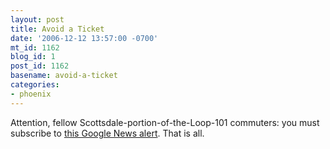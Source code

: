 ```yaml
---
layout: post
title: Avoid a Ticket
date: '2006-12-12 13:57:00 -0700'
mt_id: 1162
blog_id: 1
post_id: 1162
basename: avoid-a-ticket
categories:
- phoenix
---
```

Attention, fellow Scottsdale-portion-of-the-Loop-101 commuters: you must subscribe to <a href="http://www.google.com/alerts?q=loop+101+radar">this Google News alert</a>. That is all.<br />
